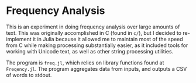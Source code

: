 # Frequency Analysis

This is an experiment in doing frequency analysis over large amounts of text.
This was originally accomplished in C (found in `c/`), but I decided to 
re-implement it in Julia because it allowed me to maintain most of the speed
from C while making processing substantially easier, as it included tools
for working with Unicode text, as well as other string processing utilities.

The program is `freq.jl`, which relies on library functions found at
`Freqency.jl`.  The program aggregates data from inputs, and outputs a
CSV of words to stdout.
